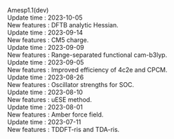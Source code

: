 Amesp1.1(dev)  
Update time : 2023-10-05  
New features : DFTB analytic Hessian.  
Update time : 2023-09-14  
New features : CM5 charge.  
Update time : 2023-09-09  
New features : Range-separated functional cam-b3lyp.  
Update time : 2023-09-05  
New features : Improved efficiency of 4c2e and CPCM.  
Update time : 2023-08-26  
New features : Oscillator strengths for SOC.  
Update time : 2023-08-10  
New features : uESE method.  
Update time : 2023-08-01  
New features : Amber force field.  
Update time : 2023-07-11  
New features : TDDFT-ris and TDA-ris.  
